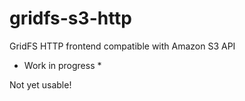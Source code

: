 # gridfs-s3-http

GridFS HTTP frontend compatible with Amazon S3 API

* Work in progress *

Not yet usable!
